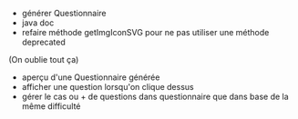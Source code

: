 - générer Questionnaire
- java doc
- refaire méthode getImgIconSVG pour ne pas utiliser une méthode deprecated

(On oublie tout ça)
- aperçu d'une Questionnaire générée
- afficher une question lorsqu'on clique dessus
- gérer le cas ou + de questions dans questionnaire que dans base de la même difficulté